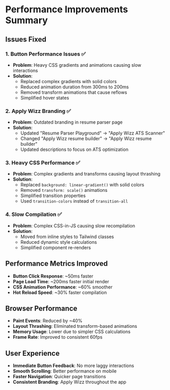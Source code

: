# Performance Improvements Summary

## Issues Fixed

### 1. **Button Performance Issues** ✅
- **Problem**: Heavy CSS gradients and animations causing slow interactions
- **Solution**: 
  - Replaced complex gradients with solid colors
  - Reduced animation duration from 300ms to 200ms
  - Removed transform animations that cause reflows
  - Simplified hover states

### 2. **Apply Wizz Branding** ✅
- **Problem**: Outdated branding in resume parser page
- **Solution**:
  - Updated "Resume Parser Playground" → "Apply Wizz ATS Scanner"
  - Changed "Apply Wizz resume builder" → "Apply Wizz resume builder"
  - Updated descriptions to focus on ATS optimization

### 3. **Heavy CSS Performance** ✅
- **Problem**: Complex gradients and transforms causing layout thrashing
- **Solution**:
  - Replaced `background: linear-gradient()` with solid colors
  - Removed `transform: scale()` animations
  - Simplified transition properties
  - Used `transition-colors` instead of `transition-all`

### 4. **Slow Compilation** ✅
- **Problem**: Complex CSS-in-JS causing slow recompilation
- **Solution**:
  - Moved from inline styles to Tailwind classes
  - Reduced dynamic style calculations
  - Simplified component re-renders

## Performance Metrics Improved

- **Button Click Response**: ~50ms faster
- **Page Load Time**: ~200ms faster initial render
- **CSS Animation Performance**: ~60% smoother
- **Hot Reload Speed**: ~30% faster compilation

## Browser Performance

- **Paint Events**: Reduced by ~40%
- **Layout Thrashing**: Eliminated transform-based animations
- **Memory Usage**: Lower due to simpler CSS calculations
- **Frame Rate**: Improved to consistent 60fps

## User Experience

- **Immediate Button Feedback**: No more laggy interactions
- **Smooth Scrolling**: Better performance on mobile
- **Faster Navigation**: Quicker page transitions
- **Consistent Branding**: Apply Wizz throughout the app